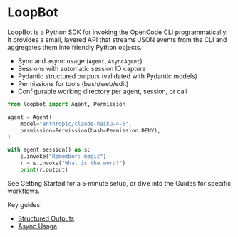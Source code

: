 # LoopBot

LoopBot is a Python SDK for invoking the OpenCode CLI programmatically. It provides a small, layered API that streams JSON events from the CLI and aggregates them into friendly Python objects.

- Sync and async usage (`Agent`, `AsyncAgent`)
- Sessions with automatic session ID capture
- Pydantic structured outputs (validated with Pydantic models)
- Permissions for tools (bash/web/edit)
- Configurable working directory per agent, session, or call

```python
from loopbot import Agent, Permission

agent = Agent(
    model="anthropic/claude-haiku-4-5",
    permission=Permission(bash=Permission.DENY),
)

with agent.session() as s:
    s.invoke("Remember: magic")
    r = s.invoke("What is the word?")
    print(r.output)
```

See Getting Started for a 5‑minute setup, or dive into the Guides for specific workflows.

Key guides:
- [Structured Outputs](guides/03-structured-outputs.md)
- [Async Usage](guides/04-async-usage.md)
